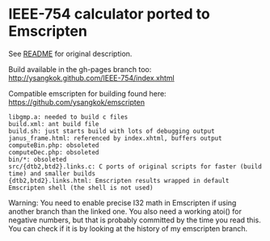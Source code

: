 IEEE-754 calculator ported to Emscripten
========================================

See [README](https://github.com/ysangkok/IEEE-754/blob/master/README) for original description.

Build available in the gh-pages branch too: http://ysangkok.github.com/IEEE-754/index.xhtml

Compatible emscripten for building found here: https://github.com/ysangkok/emscripten

    libgmp.a: needed to build c files
    build.xml: ant build file
    build.sh: just starts build with lots of debugging output
    janus_frame.html: referenced by index.xhtml, buffers output
    computeBin.php: obsoleted
    computeDec.php: obsoleted
    bin/*: obsoleted
    src/{dtb2,btd2}.links.c: C ports of original scripts for faster (build time) and smaller builds
    {dtb2,btd2}.links.html: Emscripten results wrapped in default Emscripten shell (the shell is not used)

Warning: You need to enable precise I32 math in Emscripten if using another branch than the linked one. You also need a working atoi() for negative numbers, but that is probably committed by the time you read this. You can check if it is by looking at the history of my emscripten branch.

